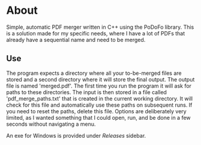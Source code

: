 # About

Simple, automatic PDF merger written in C++ using the PoDoFo library. This is a solution made for my specific needs, where I have a lot of PDFs that already have a sequential name and need to be merged.

## Use

The program expects a directory where all your to-be-merged files are stored and a second directory where it will store the final output. The output file is named 'merged.pdf'. The first time you run the program it will ask for paths to these directories. The input is then stored in a file called 'pdf_merge_paths.txt' that is created in the current working directory. It will check for this file and automatically use these paths on subsequent runs. If you need to reset the paths, delete this file. Options are deliberately very limited, as I wanted something that I could open, run, and be done in a few seconds without navigating a menu.

An exe for Windows is provided under *Releases* sidebar. 
